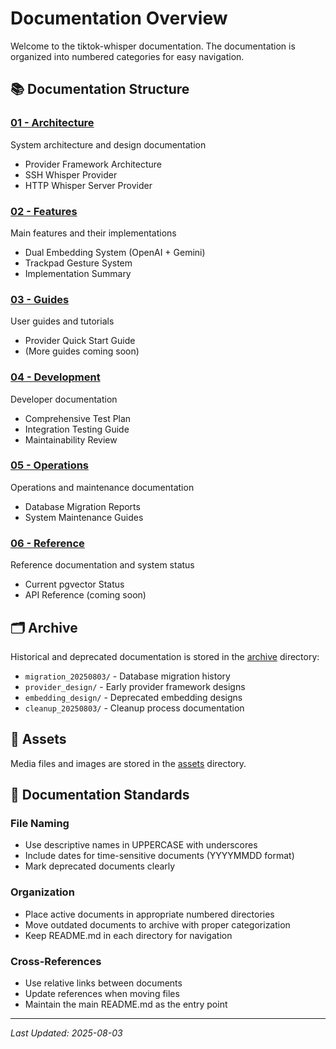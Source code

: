 # Documentation Overview

Welcome to the tiktok-whisper documentation. The documentation is organized into numbered categories for easy navigation.

## 📚 Documentation Structure

### [01 - Architecture](01-architecture/)
System architecture and design documentation
- Provider Framework Architecture
- SSH Whisper Provider
- HTTP Whisper Server Provider

### [02 - Features](02-features/)
Main features and their implementations
- Dual Embedding System (OpenAI + Gemini)
- Trackpad Gesture System
- Implementation Summary

### [03 - Guides](03-guides/)
User guides and tutorials
- Provider Quick Start Guide
- (More guides coming soon)

### [04 - Development](04-development/)
Developer documentation
- Comprehensive Test Plan
- Integration Testing Guide
- Maintainability Review

### [05 - Operations](05-operations/)
Operations and maintenance documentation
- Database Migration Reports
- System Maintenance Guides

### [06 - Reference](06-reference/)
Reference documentation and system status
- Current pgvector Status
- API Reference (coming soon)

## 🗂️ Archive

Historical and deprecated documentation is stored in the [archive](archive/) directory:
- `migration_20250803/` - Database migration history
- `provider_design/` - Early provider framework designs
- `embedding_design/` - Deprecated embedding designs
- `cleanup_20250803/` - Cleanup process documentation

## 🎨 Assets

Media files and images are stored in the [assets](assets/) directory.

## 📝 Documentation Standards

### File Naming
- Use descriptive names in UPPERCASE with underscores
- Include dates for time-sensitive documents (YYYYMMDD format)
- Mark deprecated documents clearly

### Organization
- Place active documents in appropriate numbered directories
- Move outdated documents to archive with proper categorization
- Keep README.md in each directory for navigation

### Cross-References
- Use relative links between documents
- Update references when moving files
- Maintain the main README.md as the entry point

---

*Last Updated: 2025-08-03*